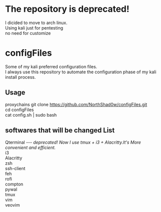 # The repository is deprecated!
I dicided to move to arch linux.  
Using kali just for pentesting  
no need for customize  


# configFiles
Some of my kali preferred configuration files.  
I always use this repository to automate the configuration phase of my kali install process.
## Usage
proxychains git clone https://github.com/NorthShad0w/configFiles.git  
cd configFiles  
cat config.sh | sudo bash  
## softwares that will be changed List
Qterminal --- *deprecated! Now I use tmux + i3 + Alacritty.It's More convenient and efficient.*  
i3  
Alacritty  
zsh  
ssh-client  
feh  
rofi  
compton  
pywal  
tmux  
vim   
veovim  

